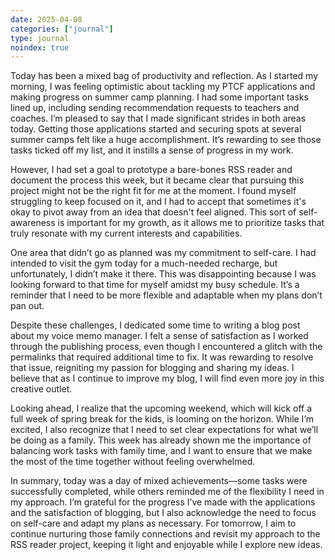 ```yaml
---
date: 2025-04-08
categories: ["journal"]
type: journal
noindex: true
---
```


Today has been a mixed bag of productivity and reflection. As I started my morning, I was feeling optimistic about tackling my PTCF applications and making progress on summer camp planning. I had some important tasks lined up, including sending recommendation requests to teachers and coaches. I’m pleased to say that I made significant strides in both areas today. Getting those applications started and securing spots at several summer camps felt like a huge accomplishment. It’s rewarding to see those tasks ticked off my list, and it instills a sense of progress in my work.

However, I had set a goal to prototype a bare-bones RSS reader and document the process this week, but it became clear that pursuing this project might not be the right fit for me at the moment. I found myself struggling to keep focused on it, and I had to accept that sometimes it's okay to pivot away from an idea that doesn't feel aligned. This sort of self-awareness is important for my growth, as it allows me to prioritize tasks that truly resonate with my current interests and capabilities.

One area that didn’t go as planned was my commitment to self-care. I had intended to visit the gym today for a much-needed recharge, but unfortunately, I didn’t make it there. This was disappointing because I was looking forward to that time for myself amidst my busy schedule. It’s a reminder that I need to be more flexible and adaptable when my plans don’t pan out.

Despite these challenges, I dedicated some time to writing a blog post about my voice memo manager. I felt a sense of satisfaction as I worked through the publishing process, even though I encountered a glitch with the permalinks that required additional time to fix. It was rewarding to resolve that issue, reigniting my passion for blogging and sharing my ideas. I believe that as I continue to improve my blog, I will find even more joy in this creative outlet.

Looking ahead, I realize that the upcoming weekend, which will kick off a full week of spring break for the kids, is looming on the horizon. While I’m excited, I also recognize that I need to set clear expectations for what we’ll be doing as a family. This week has already shown me the importance of balancing work tasks with family time, and I want to ensure that we make the most of the time together without feeling overwhelmed.

In summary, today was a day of mixed achievements—some tasks were successfully completed, while others reminded me of the flexibility I need in my approach. I’m grateful for the progress I’ve made with the applications and the satisfaction of blogging, but I also acknowledge the need to focus on self-care and adapt my plans as necessary. For tomorrow, I aim to continue nurturing those family connections and revisit my approach to the RSS reader project, keeping it light and enjoyable while I explore new ideas.